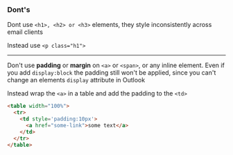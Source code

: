### Dont's

Dont use `<h1>, <h2> or <h3>` elements, they style inconsistently across email clients

Instead use `<p class="h1">`

---

Don't use **padding** or **margin** on `<a>` or `<span>`, or any inline element. Even if you add `display:block` the padding still won't be applied, since you can't change an elements `display` attribute in Outlook

Instead wrap the `<a>` in a table and add the padding to the `<td>`

```html
<table width="100%">
  <tr>
    <td style='padding:10px'>
      <a href="some-link">some text</a>
    </td>
  </tr>
</table>
```
